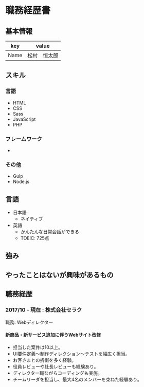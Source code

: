 # 職務経歴書

## 基本情報

|key|value|
|---|-----|
|Name|松村　恒太郎|


## スキル
### 言語
- HTML
- CSS
- Sass
- JavaScript
- PHP

### フレームワーク

-

### その他

- Gulp
- Node.js

## 言語

- 日本語
  - ネイティブ
- 英語
  - かんたんな日常会話ができる
  - TOEIC: 725点

## 強み

## やったことはないが興味があるもの

## 職務経歴

### 2017/10 - 現在 : 株式会社セラク

職務: Webディレクター

#### 新商品・新サービス追加に伴うWebサイト改修

- 担当した案件は10以上。
- UI要件定義〜制作ディレクション〜テストを幅広く担当。
- お客さまとの折衝を多く経験。
- 役員レビューや社長レビューも経験あり。
- ディレクター職ながらコーディングも実施。
- チームリーダを担当し、最大4名のメンバーを束ねた経験あり。
